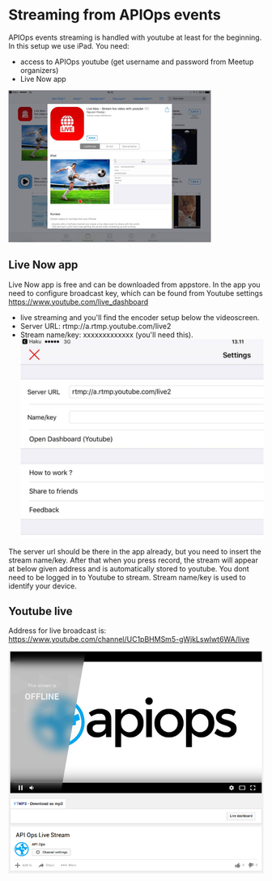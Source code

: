 # Streaming from APIOps events

APIOps events streaming is handled with youtube at least for the beginning. In this setup we use iPad. You need: 
- access to APIOps youtube (get username and password from Meetup organizers)
- Live Now app

<img src="https://raw.githubusercontent.com/APIOps/streaming/master/livenow.jpg" width="400px"/>

## Live Now app
Live Now app is free and can be downloaded from appstore. In the app you need to configure broadcast key, which can be found from Youtube settings https://www.youtube.com/live_dashboard 
- live streaming and you'll find the encoder setup below the videoscreen. 
- Server URL: rtmp://a.rtmp.youtube.com/live2
- Stream name/key: xxxxxxxxxxxxx (you'll need this). 
![livenow conf](https://raw.githubusercontent.com/APIOps/streaming/master/livenow-conf.jpg)

The server url should be there in the app already, but you need to insert the stream name/key. After that when you press record, the stream will appear at below given address and is automatically stored to youtube. You dont need to be logged in to Youtube to stream. Stream name/key is used to identify your device. 

## Youtube live 
Address for live broadcast is: https://www.youtube.com/channel/UC1pBHMSm5-gWjkLswIwt6WA/live 

![APIOps youtube](https://raw.githubusercontent.com/APIOps/streaming/master/youtube.png)



